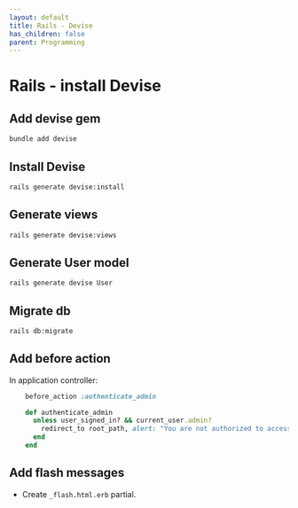 ```yaml
---
layout: default
title: Rails - Devise
has_children: false
parent: Programming
---
```


# Rails - install Devise

## Add devise gem

```bash
bundle add devise
```

## Install Devise

```bash
rails generate devise:install
```

## Generate views

```bash
rails generate devise:views
```

## Generate User model

```bash
rails generate devise User
```

## Migrate db

```bash
rails db:migrate
```

## Add before action

In application controller:

```ruby
    before_action :authenticate_admin

    def authenticate_admin
      unless user_signed_in? && current_user.admin?
        redirect_to root_path, alert: "You are not authorized to access this page"
      end
    end
```


## Add flash messages

- Create `_flash.html.erb` partial.

